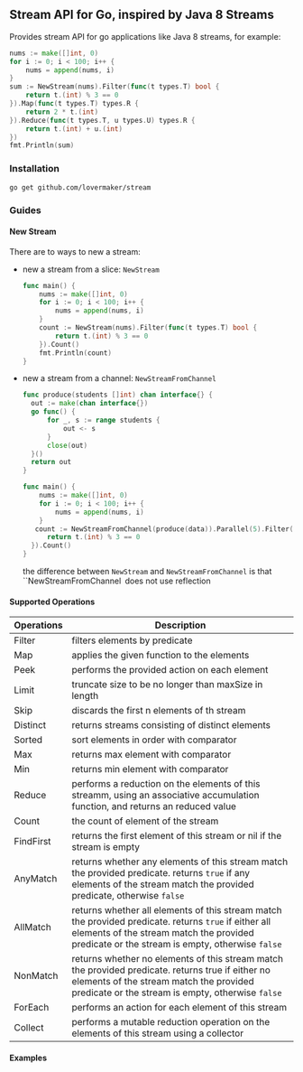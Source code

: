 ## Stream API for Go, inspired by Java 8 Streams

Provides stream API for go applications like Java 8 streams, for example:

```go
nums := make([]int, 0)
for i := 0; i < 100; i++ {
    nums = append(nums, i)
}
sum := NewStream(nums).Filter(func(t types.T) bool {
    return t.(int) % 3 == 0
}).Map(func(t types.T) types.R {
    return 2 * t.(int)
}).Reduce(func(t types.T, u types.U) types.R {
    return t.(int) + u.(int)
})
fmt.Println(sum)

```



### Installation
```go get github.com/lovermaker/stream```

### Guides

#### New Stream

There are to ways to new a stream:

* new a stream from a slice: `NewStream`

  ```go
  func main() {
      nums := make([]int, 0)
      for i := 0; i < 100; i++ {
          nums = append(nums, i)
      }
      count := NewStream(nums).Filter(func(t types.T) bool {
          return t.(int) % 3 == 0
      }).Count()
      fmt.Println(count)
  }
  ```

* new a stream from a channel: `NewStreamFromChannel`

  ```go
  func produce(students []int) chan interface{} {
  	out := make(chan interface{})
  	go func() {
  		for _, s := range students {
  			out <- s
  		}
  		close(out)
  	}()
  	return out
  }
  
  func main() {
      nums := make([]int, 0)
      for i := 0; i < 100; i++ {
          nums = append(nums, i)
      }
     count := NewStreamFromChannel(produce(data)).Parallel(5).Filter(func(t types.T) bool {
      	return t.(int) % 3 == 0
  	}).Count()
  }
  ```

  the difference between `NewStream` and `NewStreamFromChannel` is that ``NewStreamFromChannel` `does not use reflection

#### Supported Operations

| Operations | Description                                                  |
| ---------- | ------------------------------------------------------------ |
| Filter     | filters elements by predicate                                |
| Map        | applies the given function to the elements                   |
| Peek       | performs the provided action on each element                 |
| Limit      | truncate size to be no longer than maxSize in length         |
| Skip       | discards the first n elements of th stream                   |
| Distinct   | returns streams consisting of distinct elements              |
| Sorted     | sort elements in order with comparator                       |
| Max        | returns max element with comparator                          |
| Min        | returns min element with comparator                          |
| Reduce     | performs a reduction  on the elements of this streamm, using an associative accumulation function, and returns an reduced value |
| Count      | the count of element of  the stream                          |
| FindFirst  | returns the first element of this stream or nil if the stream is empty |
| AnyMatch   | returns whether any elements of this stream match the provided predicate. returns `true` if any elements of the stream match the provided predicate, otherwise `false` |
| AllMatch   | returns whether all elements of this stream match the provided predicate. returns `true` if either all elements of the stream match the provided predicate or the stream is empty, otherwise `false` |
| NonMatch   | returns whether no elements of this stream match the provided predicate. returns true if either no elements of the stream match the provided predicate or the stream is empty, otherwise `false` |
| ForEach    | performs an action for each element of this stream           |
| Collect    | performs a mutable reduction operation on the elements of this stream using a collector |

#### Examples


